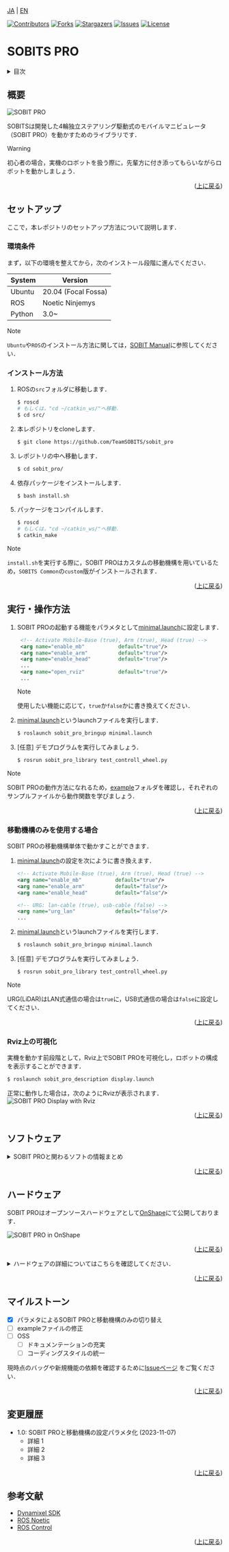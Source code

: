<a name="readme-top"></a>

[JA](README.md) | [EN](README.en.md)

[![Contributors][contributors-shield]][contributors-url]
[![Forks][forks-shield]][forks-url]
[![Stargazers][stars-shield]][stars-url]
[![Issues][issues-shield]][issues-url]
[![License][license-shield]][license-url]

# SOBITS PRO

<!-- 目次 -->
<details>
  <summary>目次</summary>
  <ol>
    <li>
      <a href="#概要">概要</a>
    </li>
    <li>
      <a href="#環境構築">環境構築</a>
      <ul>
        <li><a href="#環境条件">環境条件</a></li>
        <li><a href="#インストール方法">インストール方法</a></li>
      </ul>
    </li>
    <li>
    　<a href="#実行・操作方法">実行・操作方法</a>
      <ul>
        <li><a href="#移動機構のみを使用する場合">移動機構のみを使用する場合</a></li>
        <li><a href="#Rviz上の可視化">Rviz上の可視化</a></li>
      </ul>
    </li>
    <li>
    　<a href="#ソフトウェア">ソフトウェア</a>
      <ul>
        <li><a href="#ジョイントコントローラ">ジョイントコントローラ</a></li>
        <li><a href="#ホイルコントローラ">ホイルコントローラ</a></li>
      </ul>
    </li>
    <li>
    　<a href="#ハードウェア">ハードウェア</a>
      <ul>
        <li><a href="#パーツのダウンロード方法">パーツのダウンロード方法</a></li>
        <li><a href="#ロボットの組み立て">ロボットの組み立て</a></li>
        <li><a href="#ロボットの特徴">ロボットの特徴</a></li>
        <li><a href="#部品リスト（BOM）">部品リスト（BOM）</a></li>
      </ul>
    </li>
    <li><a href="#マイルストーン">マイルストーン</a></li>
    <li><a href="#変更履歴">変更履歴</a></li>
    <!-- <li><a href="#contributing">Contributing</a></li> -->
    <!-- <li><a href="#license">License</a></li> -->
    <li><a href="#参考文献">参考文献</a></li>
  </ol>
</details>



<!-- レポジトリの概要 -->
## 概要

![SOBIT PRO](sobit_pro/docs/img/sobit_pro.png)

SOBITSは開発した4輪独立ステアリング駆動式のモバイルマニピュレータ（SOBIT PRO）を動かすためのライブラリです．

> [!WARNING]
> 初心者の場合，実機のロボットを扱う際に，先輩方に付き添ってもらいながらロボットを動かしましょう．

<p align="right">(<a href="#readme-top">上に戻る</a>)</p>



<!-- セットアップ -->
## セットアップ

ここで，本レポジトリのセットアップ方法について説明します．

### 環境条件

まず，以下の環境を整えてから，次のインストール段階に進んでください．

| System  | Version |
| ------------- | ------------- |
| Ubuntu | 20.04 (Focal Fossa) |
| ROS | Noetic Ninjemys |
| Python | 3.0~ |

> [!NOTE]
> `Ubuntu`や`ROS`のインストール方法に関しては，[SOBIT Manual](https://github.com/TeamSOBITS/sobits_manual#%E9%96%8B%E7%99%BA%E7%92%B0%E5%A2%83%E3%81%AB%E3%81%A4%E3%81%84%E3%81%A6)に参照してください．

### インストール方法

1. ROSの`src`フォルダに移動します．
   ```sh
   $ roscd
   # もしくは，"cd ~/catkin_ws/"へ移動．
   $ cd src/
   ```
2. 本レポジトリをcloneします．
   ```sh
   $ git clone https://github.com/TeamSOBITS/sobit_pro
   ```
3. レポジトリの中へ移動します．
   ```sh
   $ cd sobit_pro/
   ```
4. 依存パッケージをインストールします．
   ```sh
   $ bash install.sh
   ```
5. パッケージをコンパイルします．
   ```sh
   $ roscd
   # もしくは，"cd ~/catkin_ws/"へ移動．
   $ catkin_make
   ```

> [!NOTE]
> `install.sh`を実行する際に，SOBIT PROはカスタムの移動機構を用いているため，`SOBITS Common`の`custom`版がインストールされます．

<p align="right">(<a href="#readme-top">上に戻る</a>)</p>



<!-- 実行・操作方法 -->
## 実行・操作方法

1. SOBIT PROの起動する機能をパラメタとして[minimal.launch](sobit_pro_bringup/launch/minimal.launch)に設定します．
   ```xml
    <!-- Activate Mobile-Base (true), Arm (true), Head (true) -->
    <arg name="enable_mb"           default="true"/>
    <arg name="enable_arm"          default="true"/>
    <arg name="enable_head"         default="true"/>
    ...
    <arg name="open_rviz"           default="true"/>
    ...
   ```
    > [!NOTE]
    > 使用したい機能に応じて，`true`か`false`かに書き換えてください．

2. [minimal.launch](sobit_pro_bringup/launch/minimal.launch)というlaunchファイルを実行します．
   ```sh
   $ roslaunch sobit_pro_bringup minimal.launch
   ```
3. [任意] デモプログラムを実行してみましょう．
   ```sh
   $ rosrun sobit_pro_library test_controll_wheel.py
   ```

> [!NOTE]
> SOBIT PROの動作方法になれるため，[example](sobit_pro_library/example/)フォルダを確認し，それぞれのサンプルファイルから動作関数を学びましょう．

<p align="right">(<a href="#readme-top">上に戻る</a>)</p>


### 移動機構のみを使用する場合

SOBIT PROの移動機構単体で動かすことができます．

1. [minimal.launch](sobit_pro_bringup/launch/minimal.launch)の設定を次にように書き換えます．
    ```xml
    <!-- Activate Mobile-Base (true), Arm (true), Head (true) -->
    <arg name="enable_mb"           default="true"/>
    <arg name="enable_arm"          default="false"/>
    <arg name="enable_head"         default="false"/>

    <!-- URG: lan-cable (true), usb-cable (false) -->
    <arg name="urg_lan"             default="false"/>
    ...
    ```
2. [minimal.launch](sobit_pro_bringup/launch/minimal.launch)というlaunchファイルを実行します．
    ```sh
    $ roslaunch sobit_pro_bringup minimal.launch
    ```
3. [任意] デモプログラムを実行してみましょう．
    ```sh
    $ rosrun sobit_pro_library test_controll_wheel.py
    ```

> [!NOTE]
> URG(LiDAR)はLAN式通信の場合は`true`に，USB式通信の場合は`false`に設定してください．

<p align="right">(<a href="#readme-top">上に戻る</a>)</p>


### Rviz上の可視化
実機を動かす前段階として，Rviz上でSOBIT PROを可視化し，ロボットの構成を表示することができます．

```sh
$ roslaunch sobit_pro_description display.launch
```

正常に動作した場合は，次のようにRvizが表示されます．
![SOBIT PRO Display with Rviz](sobit_pro/docs/img/sobit_pro_display.png)

<p align="right">(<a href="#readme-top">上に戻る</a>)</p>


## ソフトウェア
<details>
<summary>SOBIT PROと関わるソフトの情報まとめ</summary>


### ジョイントコントローラ
SOBIT_PROのパンチルト機構とマニピュレータを動かすための情報まとめです．

<p align="right">(<a href="#readme-top">上に戻る</a>)</p>


#### 動作関数
1.  `moveToPose()` : 決められたポーズに動かします．
    ```cpp
    bool moveToPose(
        const std::string& pose_name,   # ポーズ名
        const double sec = 5.0          # 動作時間 (s)
    );
    ```
> [!NOTE]
> 既存のポーズは[sobit_pro_pose.yaml](sobit_pro_library/config/sobit_pro_pose.yaml)に確認でいます．ポーズの作成方法については[ポーズの設定方法](#ポーズの設定方法)をご参照ください．

1.  `moveJoint()` : 指定されたジョイントを任意の角度も動かします．
    ```cpp
    bool sobit::SobitProJointController::moveJoint (
        const Joint joint_num,          # ジョイント名 (定数名)
        const double rad,               # 回転角度 (rad)
        const double sec = 5.0,         # 回転時間 (s)
        bool is_sleep = true            # 回転後に待機するかどうか
    );
    ```
> [!NOTE]
> `ジョイント名`は[ジョイント名](#ジョイント名)をご確認ください．
 
1.  `moveArm()` : アームの関節を任意の角度に動かします．
    ```cpp
    bool sobit::SobitProJointController::moveArm(
        const double arm_upper,              # ARM_SHOULDER_TILT_JOINTの回転角度 (rad)
        const double arm_inner,              # ARM_ELBOW_UPPER_TILT_JOINTの回転角度 (rad)
        const double arm_lower,              # ARM_ELBOW_LOWER_TILT_JOINTの回転角度 (rad)
        const double arm_lower_pan,          # ARM_ELBOW_LOWER_PAN_JOINTの回転角度 (rad)
        const double arm_wrist,              # ARM_WRIST_TILT_JOINTの回転角度 (rad)
        const double sec = 5.0,         # 回転時間 (s)
        bool is_sleep = true            # 回転後に待機するかどうか
    );
    ```

1.  `moveHeadPanTilt()` : パンチルト機構を任意の角度に動かす
    ```cpp
    bool sobit::SobitProJointController::moveHeadPanTilt(
        const double head_camera_pan,   # パンの回転角度 (rad)
        const double head_camera_tilt,  # チルトの回転角度 (rad)
        const double sec = 5.0,         # 移動時間 (s)
        bool is_sleep = true            # 回転後に待機するかどうか
    );
    ```

1.  `moveGripperToTargetCoord()` : ハンドをxyz座標に動かします（把持モード）．
    ```cpp
    bool sobit::SobitProJointController::moveGripperToTargetCoord(
        const double target_pos_x,       # 把持目的地のx (m)
        const double target_pos_y,       # 把持目的地のy (m)
        const double target_pos_z,       # 把持目的地のz (m)
        const double shift_x,  # xyz座標のx軸をシフトする (m)
        const double shift_y,  # xyz座標のy軸をシフトする (m)
        const double shift_z   # xyz座標のz軸をシフトする (m)
    );
    ```

1.  `moveGripperToTargetTF()` : ハンドをtf名に動かします（把持モード）．
    ```cpp
    bool sobit::SobitProJointController::moveGripperToTargetTF(
        const std::string& target_name,     # 把持目的tf名
        const double shift_x,  # xyz座標のx軸をシフトする (m)
        const double shift_y,  # xyz座標のy軸をシフトする (m)
        const double shift_z   # xyz座標のz軸をシフトする (m)
    );
    ```

1.  `moveGripperToPlaceCoord()` : ハンドをxyz座標に動かします（配置モード）．
    ```cpp
    bool sobit::SobitProJointController::moveGripperToPlaceCoord(
        const double target_pos_x,       # 配置目的地のx (m)
        const double target_pos_y,       # 配置目的地のx (m)
        const double target_pos_z,       # 配置目的地のx (m)
        const double shift_x,  # xyz座標のx軸をシフトする (m)
        const double shift_y,  # xyz座標のy軸をシフトする (m)
        const double shift_z   # xyz座標のz軸をシフトする (m)
    ); 
    ```

1.  `moveGripperToPlaceTF()` : ハンドをtf名に動かします（配置モード）．
    ```cpp
    bool sobit::SobitProJointController::moveGripperToPlaceTF(
        const std::string& target_name,     # 配置目的tf名
        const double shift_x,  # xyz座標のx軸をシフトする (m)
        const double shift_y,  # xyz座標のy軸をシフトする (m)
        const double shift_z   # xyz座標のz軸をシフトする (m)
    );
    ```

1.  `graspDecision()` : 定めた範囲内の電流値を超えた場合，配置判定を返す．
    ```cpp
    bool sobit::SobitProJointController::graspDecision( );
    ```

<p align="right">(<a href="#readme-top">上に戻る</a>)</p>


#### ジョイント名
SOBIT PROのジョイント名とその定数名を以下の通りです．


| ジョイント番号 | ジョイント名 | ジョイント定数名 |
| :---: | --- | --- |
| 1 | arm_shoulder_1_tilt_joint | ARM_SHOULDER_1_TILT_JOINT |
| 2 | arm_shoulder_2_tilt_joint | ARM_SHOULDER_2_TILT_JOINT |
| 3 | arm_elbow_upper_1_tilt_joint | ARM_ELBOW_UPPER_1_TILT_JOINT |
| 4 | arm_elbow_upper_2_tilt_joint | ARM_ELBOW_UPPER_2_TILT_JOINT |
| 5 | arm_elbow_lower_tilt_joint | ARM_ELBOW_LOWER_TILT_JOINT |
| 6 | arm_elbow_lower_pan_joint | ARM_ELBOW_LOWER_PAN_JOINT |
| 7 | arm_wrist_tilt_joint | ARM_WRIST_TILT_JOINT |
| 8 | hand_joint | GRIPPER_JOINT |
| 9 | head_camera_pan_joint | HEAD_PAN_JOINT |
| 10 | head_camera_tilt_joint | HEAD_TILT_JOINT |

<p align="right">(<a href="#readme-top">上に戻る</a>)</p>


#### ポーズの設定方法
[sobit_pro_pose.yaml](sobit_pro_library/config/sobit_pro_pose.yaml)というファイルでポーズの追加・編集ができます．以下のようなフォーマットになります．

```yaml
sobit_pro_pose:
        - { 
        pose_name: "pose_name",
        arm_shoulder_1_tilt_joint: 1.57,
        arm_elbow_upper_1_tilt_joint: 1.57,
        arm_elbow_lower_tilt_joint: 0.0,
        arm_elbow_lower_pan_joint: -1.57,
        arm_wrist_tilt_joint: -1.57,
        hand_joint: 0.0,
        head_camera_pan_joint: 0.0,
        head_camera_tilt_joint: 0.0
    }
    ...
```  

### ホイルコントローラ
SOBIT PROの移動機構を動かすための情報まとめです．

<p align="right">(<a href="#readme-top">上に戻る</a>)</p>


#### 動作関数
1.  `controlWheelLinear()` : 並進（直進移動・斜め移動・横移動）を移動させます．
    ```cpp
    bool sobit::SobitProWheelController::controlWheelLinear (
        const double distance_x,            # x方向への直進移動距離 (m)
        const double distance_y,            # y方向への直進移動距離 (m)
    )
    ```  
2.  `controlWheelRotateRad()` : 回転運動を行う(弧度法：Radian)
    ```cpp
    bool sobit::SobitProWheelController::controlWheelRotateRad (
        const double angle_rad,             # 中心回転角度 (rad)
    )
    ```  
3.  controlWheelRotateDeg()   :   回転運動を行う(度数法：Degree)
    ```cpp
    bool sobit::SobitProWheelController::controlWheelRotateDeg ( 
        const double angle_deg,             # 中心回転角度 (deg)
    )
    ```

</details>

<p align="right">(<a href="#readme-top">上に戻る</a>)</p>


## ハードウェア
SOBIT PROはオープンソースハードウェアとして[OnShape](https://cad.onshape.com/documents/4acbecde07fba120a62ec033/w/c6217b66947274dee4e8f911/e/c2e5c16292d7dfc11ee3cc01?renderMode=0&uiState=654a13b8711fc82bedc118e2)にて公開しております．

![SOBIT PRO in OnShape](sobit_pro/docs/img/sobit_pro_onshape.png)

<p align="right">(<a href="#readme-top">上に戻る</a>)</p>


<details>
<summary>ハードウェアの詳細についてはこちらを確認してください．</summary>

### パーツのダウンロード方法

1. Onshapeにアクセスしましょう．

    > [!NOTE]
    > ファイルをダウンロードするために，`OnShape`のアカウントを作成する必要がありません．ただし，本ドキュメント全体をコピする場合，アカウントの作成を推薦します．

1. `Instances`の中にパーツを右クリックで選択します．
1. 一覧が表示され，`Export`ブタンを押してください．
1. 表示されたウィンドウの中に，`Format`という項目があります．`STEP`を選択してください．
1. 最後に，青色の`Export`ボタンを押してダウンロードが開始されます．

<p align="right">(<a href="#readme-top">上に戻る</a>)</p>


### ロボットの組み立て
TBD

<p align="right">(<a href="#readme-top">上に戻る</a>)</p>


### ロボットの特徴
| 項目 | 詳細 |
| --- | --- |
| 最大直進速度 | 0.7[m/s] |
| 最大回転速度 | 0.229[rad/s] |
| 最大ペイロード | 0.35[kg] |
| サイズ (長さx幅x高さ) | 450x450x1250[mm] |
| 重量 | 16[kg] |
| リモートコントローラ | PS3/PS4 |
| LiDAR | UST-20LX |
| RGB-D | Azure Kinect DK (頭部)，RealSense D405 (アーム) |
| IMU | LSM6DSMUS |
| スピーカー | モノラルスピーカー |
| マイク | コンデンサーマイク |
| アクチュエータ (アーム) | 2 x XM540-W150, 6 x XM430-W320 |
| アクチュエータ (移動機構) | 4 x XM430-W320, 4 x XM430-W210 |
| 電源 | 2 x Makita 6.0Ah 18V |
| PC接続 | USB |

<p align="right">(<a href="#readme-top">上に戻る</a>)</p>


### 部品リスト（BOM）

| 部品 | 型番 | 個数 | 購入先 |
| --- | --- | --- | --- |
| --- | --- | 1 | [link]() |
| --- | --- | 1 | [link]() |
| --- | --- | 1 | [link]() |
| --- | --- | 1 | [link]() |
| --- | --- | 1 | [link]() |
| --- | --- | 1 | [link]() |
| --- | --- | 1 | [link]() |
| --- | --- | 1 | [link]() |
| --- | --- | 1 | [link]() |
| --- | --- | 1 | [link]() |
| --- | --- | 1 | [link]() |
| --- | --- | 1 | [link]() |
| --- | --- | 1 | [link]() |

</details>

<p align="right">(<a href="#readme-top">上に戻る</a>)</p>


<!-- マイルストーン -->
## マイルストーン

- [x] パラメタによるSOBIT PROと移動機構のみの切り替え
- [ ] exampleファイルの修正
- [ ] OSS
    - [ ] ドキュメンテーションの充実
    - [ ] コーディングスタイルの統一

現時点のバッグや新規機能の依頼を確認するために[Issueページ][license-url] をご覧ください．

<p align="right">(<a href="#readme-top">上に戻る</a>)</p>


<!-- 変更履歴 -->
## 変更履歴

- 1.0: SOBIT PROと移動機構の設定パラメタ化 (2023-11-07)
  - 詳細 1
  - 詳細 2
  - 詳細 3

<p align="right">(<a href="#readme-top">上に戻る</a>)</p>


<!-- CONTRIBUTING -->
<!-- ## Contributing

Contributions are what make the open source community such an amazing place to learn, inspire, and create. Any contributions you make are **greatly appreciated**.

If you have a suggestion that would make this better, please fork the repo and create a pull request. You can also simply open an issue with the tag "enhancement".
Don't forget to give the project a star! Thanks again!

1. Fork the Project
2. Create your Feature Branch (`git checkout -b feature/AmazingFeature`)
3. Commit your Changes (`git commit -m 'Add some AmazingFeature'`)
4. Push to the Branch (`git push origin feature/AmazingFeature`)
5. Open a Pull Request

<p align="right">(<a href="#readme-top">上に戻る</a>)</p> -->



<!-- LICENSE -->
<!-- ## License

Distributed under the MIT License. See `LICENSE.txt` for more NOTErmation.

<p align="right">(<a href="#readme-top">上に戻る</a>)</p> -->



<!-- 参考文献 -->
## 参考文献

* [Dynamixel SDK](https://emanual.robotis.com/docs/en/software/dynamixel/dynamixel_sdk/overview/)
* [ROS Noetic](http://wiki.ros.org/noetic)
* [ROS Control](http://wiki.ros.org/ros_control)

<p align="right">(<a href="#readme-top">上に戻る</a>)</p>



<!-- MARKDOWN LINKS & IMAGES -->
<!-- https://www.markdownguide.org/basic-syntax/#reference-style-links -->
[contributors-shield]: https://img.shields.io/github/contributors/TeamSOBITS/sobit_pro.svg?style=for-the-badge
[contributors-url]: https://github.com/TeamSOBITS/sobit_pro/graphs/contributors
[forks-shield]: https://img.shields.io/github/forks/TeamSOBITS/sobit_pro.svg?style=for-the-badge
[forks-url]: https://github.com/TeamSOBITS/sobit_pro/network/members
[stars-shield]: https://img.shields.io/github/stars/TeamSOBITS/sobit_pro.svg?style=for-the-badge
[stars-url]: https://github.com/TeamSOBITS/sobit_pro/stargazers
[issues-shield]: https://img.shields.io/github/issues/TeamSOBITS/sobit_pro.svg?style=for-the-badge
[issues-url]: https://github.com/TeamSOBITS/sobit_pro/issues
[license-shield]: https://img.shields.io/github/license/TeamSOBITS/sobit_pro.svg?style=for-the-badge
[license-url]: https://github.com/TeamSOBITS/sobit_pro/blob/master/LICENSE
